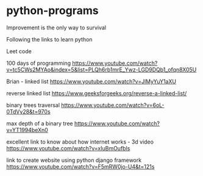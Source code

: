 # python-programs
Improvement is the only way to survival 

Following the links to learn python 

Leet code 

100 days of programming 
https://www.youtube.com/watch?v=tc5CWs2MYAo&index=5&list=PLQh6rb1mrE_Ywz-LGD9DQb1_ofqn8X05U

Brian - linked list 
https://www.youtube.com/watch?v=JlMyYuY1aXU

reverse linked list 
https://www.geeksforgeeks.org/reverse-a-linked-list/

binary trees traversal 
https://www.youtube.com/watch?v=6oL-0TdVy28&t=970s

max depth of a binary tree 
https://www.youtube.com/watch?v=YT1994beXn0

excellent link to know about how internet works - 3d video
https://www.youtube.com/watch?v=xIuBmOufbls

link to create website using python django framework
https://www.youtube.com/watch?v=F5mRW0jo-U4&t=121s
